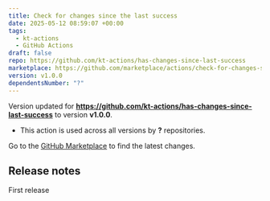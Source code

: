 ```yaml
---
title: Check for changes since the last success
date: 2025-05-12 08:59:07 +00:00
tags:
  - kt-actions
  - GitHub Actions
draft: false
repo: https://github.com/kt-actions/has-changes-since-last-success
marketplace: https://github.com/marketplace/actions/check-for-changes-since-the-last-success
version: v1.0.0
dependentsNumber: "?"
---
```



Version updated for **https://github.com/kt-actions/has-changes-since-last-success** to version **v1.0.0**.
- This action is used across all versions by **?** repositories.

Go to the [GitHub Marketplace](https://github.com/marketplace/actions/check-for-changes-since-the-last-success) to find the latest changes.

## Release notes

First release
